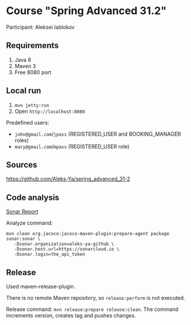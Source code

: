 # Course "Spring Advanced 31.2"
Participant: Aleksei Iablokov

## Requirements
1) Java 8
2) Maven 3
3) Free 8080 port

## Local run
1) `mvn jetty:run`
2) Open `http://localhost:8080`

Predefined users:
  - `john@gmail.com`/`jpass` (REGISTERED_USER and BOOKING_MANAGER roles)
  - `mary@gmail.com`/`mpass` (REGISTERED_USER role)

## Sources
https://github.com/Aleks-Ya/spring_advanced_31-2

## Code analysis
[Sonar Report](https://sonarcloud.io/dashboard?id=com.epam%3Aspring-advanced-course)

Analyze command:
```
mvn clean org.jacoco:jacoco-maven-plugin:prepare-agent package sonar:sonar \
   -Dsonar.organization=aleks-ya-github \
   -Dsonar.host.url=https://sonarcloud.io \
   -Dsonar.login=the_api_token
```

## Release
Used maven-release-plugin.

There is no remote Maven repository, so `release:perform` is not executed.

Release command: `mvn release:prepare release:clean`. The command increments version, creates tag and pushes changes.